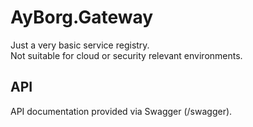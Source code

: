 # AyBorg.Gateway

Just a very basic service registry.<br/>
Not suitable for cloud or security relevant environments.

## API
API documentation provided via Swagger (/swagger).
